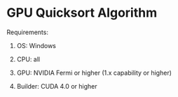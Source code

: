 GPU Quicksort Algorithm
===================
Requirements:

1. OS: Windows

2. CPU: all

3. GPU: NVIDIA Fermi or higher (1.x capability or higher)
   
4. Builder: CUDA 4.0 or higher

